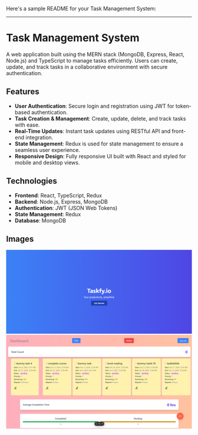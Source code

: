 Here's a sample README for your Task Management System:

---

# Task Management System

A web application built using the MERN stack (MongoDB, Express, React, Node.js) and TypeScript to manage tasks efficiently. Users can create, update, and track tasks in a collaborative environment with secure authentication.

## Features

- **User Authentication**: Secure login and registration using JWT for token-based authentication.
- **Task Creation & Management**: Create, update, delete, and track tasks with ease.
- **Real-Time Updates**: Instant task updates using RESTful API and front-end integration.
- **State Management**: Redux is used for state management to ensure a seamless user experience.
- **Responsive Design**: Fully responsive UI built with React and styled for mobile and desktop views.

## Technologies

- **Frontend**: React, TypeScript, Redux
- **Backend**: Node.js, Express, MongoDB
- **Authentication**: JWT (JSON Web Tokens)
- **State Management**: Redux
- **Database**: MongoDB
## Images
![](./img1.png)
![](./img3.png)

